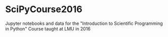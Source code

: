 # SciPyCourse2016

Jupyter notebooks and data for the "Introduction to Scientific Programming in Python" Course taught at LMU in 2016


